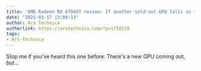 ```yaml
---
title: 'AMD Radeon RX 6700XT review: If another sold-out GPU falls in the forest…'
date: "2021-03-17 13:00:13"
author: Ars Technica
authorlink: https://arstechnica.com/?p=1750219
tags:
- Ars-Technica
---
```

Stop me if you've heard this one before: There's a new GPU coming out, <em>but</em>...